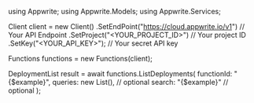 using Appwrite;
using Appwrite.Models;
using Appwrite.Services;

Client client = new Client()
    .SetEndPoint("https://cloud.appwrite.io/v1") // Your API Endpoint
    .SetProject("<YOUR_PROJECT_ID>") // Your project ID
    .SetKey("<YOUR_API_KEY>"); // Your secret API key

Functions functions = new Functions(client);

DeploymentList result = await functions.ListDeployments(
    functionId: "{$example}",
    queries: new List<string>(), // optional
    search: "{$example}" // optional
);